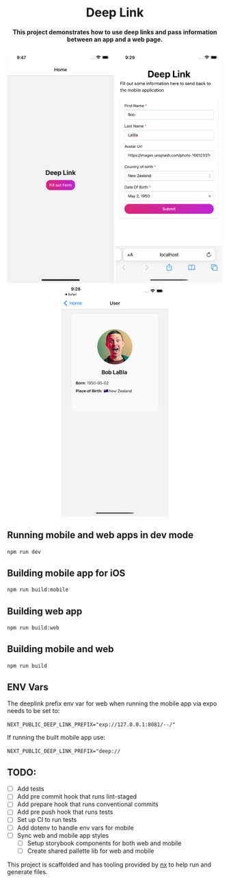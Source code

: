 <p align="center">
  <h1 align="center">Deep Link</h1>
  <h4 align="center">This project demonstrates how to use deep links and pass information between an app and a web page.</h4>
</p>

<p align="center">
  <img width="250" src="./HomeScreenshot.png">
  <img width="250" src="./FormScreenshot.png">
  <img width="250" src="./UserInfoScreenshot.png">
</p>


## Running mobile and web apps in dev mode 
```bash
npm run dev 
```

## Building mobile app for iOS
```bash
npm run build:mobile
```

## Building web app
```bash
npm run build:web
```

## Building mobile and web 
```bash
npm run build
```

## ENV Vars

The deeplink prefix env var for web when running the mobile app via expo needs to be set to:

```NEXT_PUBLIC_DEEP_LINK_PREFIX="exp://127.0.0.1:8081/--/"```

If running the built mobile app use:

```NEXT_PUBLIC_DEEP_LINK_PREFIX="deep://```


## TODO:
- [ ] Add tests
- [ ] Add pre commit hook that runs lint-staged
- [ ] Add prepare hook that runs conventional commits
- [ ] Add pre push hook that runs tests
- [ ] Set up CI to run tests
- [ ] Add dotenv to handle env vars for mobile 
- [ ] Sync web and mobile app styles
  - [ ] Setup storybook components for both web and mobile
  - [ ] Create shared pallette lib for web and mobile

This project is scaffolded and has tooling provided by [nx](https://nx.dev/) to help run and generate files.
